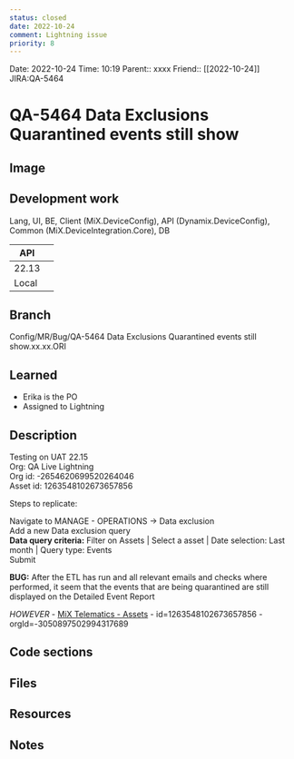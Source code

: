 ```yaml
---
status: closed
date: 2022-10-24
comment: Lightning issue
priority: 8
---
```


Date: 2022-10-24 Time: 10:19
Parent:: xxxx
Friend:: [[2022-10-24]]
JIRA:QA-5464 

# QA-5464 Data Exclusions Quarantined events still show

## Image


## Development work

Lang, UI, BE, Client (MiX.DeviceConfig), API (Dynamix.DeviceConfig), Common (MiX.DeviceIntegration.Core), DB

| API   |     |
| ----- | --- |
| 22.13 |     |
| Local |     |

## Branch
Config/MR/Bug/QA-5464 Data Exclusions Quarantined events still show.xx.xx.ORI

## Learned
- Erika is the PO
- Assigned to Lightning

## Description

Testing on UAT 22.15  
Org: QA Live Lightning  
Org id: -2654620699520264046  
Asset id: 1263548102673657856

Steps to replicate:

Navigate to MANAGE - OPERATIONS -> Data exclusion  
Add a new Data exclusion query  
**Data query criteria:** Filter on Assets | Select a asset | Date selection: Last month | Query type: Events  
Submit

**BUG:** After the ETL has run and all relevant emails and checks where performed, it seem that the events that are being quarantined are still displayed on the Detailed Event Report

*HOWEVER*
	- [MiX Telematics - Assets](https://uat.mixtelematics.com/#/fleet-admin/asset/details?id=1263548102673657856&orgId=-3050897502994317689)
	- id=1263548102673657856
	- orgId=-3050897502994317689

## Code sections

## Files

## Resources

## Notes

